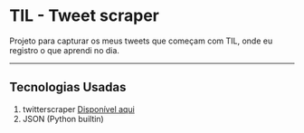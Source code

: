 # TIL - Tweet scraper

Projeto para capturar os meus tweets que começam com TIL, onde eu registro o que aprendi no dia.

----

## Tecnologias Usadas

1. twitterscraper [Disponível aqui]
2. JSON (Python builtin)

[Disponível aqui]: https://github.com/taspinar/twitterscraper
	
